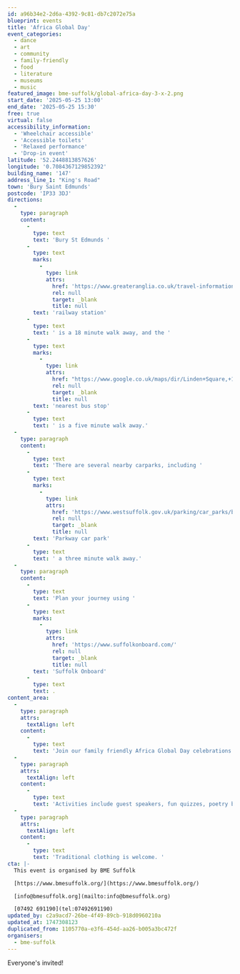 ```yaml
---
id: a96b34e2-2d6a-4392-9c81-db7c2072e75a
blueprint: events
title: 'Africa Global Day'
event_categories:
  - dance
  - art
  - community
  - family-friendly
  - food
  - literature
  - museums
  - music
featured_image: bme-suffolk/global-africa-day-3-x-2.png
start_date: '2025-05-25 13:00'
end_date: '2025-05-25 15:30'
free: true
virtual: false
accessibility_information:
  - 'Wheelchair accessible'
  - 'Accessible toilets'
  - 'Relaxed performance'
  - 'Drop-in event'
latitude: '52.2448813857626'
longitude: '0.7084367129852392'
building_name: '147'
address_line_1: "King's Road"
town: 'Bury Saint Edmunds'
postcode: 'IP33 3DJ'
directions:
  -
    type: paragraph
    content:
      -
        type: text
        text: 'Bury St Edmunds '
      -
        type: text
        marks:
          -
            type: link
            attrs:
              href: 'https://www.greateranglia.co.uk/travel-information/station-information/bse'
              rel: null
              target: _blank
              title: null
        text: 'railway station'
      -
        type: text
        text: ' is a 18 minute walk away, and the '
      -
        type: text
        marks:
          -
            type: link
            attrs:
              href: "https://www.google.co.uk/maps/dir/Linden+Square,+147+King's+Road,+Bury+Saint+Edmunds/Old+Convent+Orchard,+Bury+Saint+Edmunds+IP33+3PH/@52.2438534,0.708538,18z/data=!3m1!4b1!4m14!4m13!1m5!1m1!1s0x47d84c46623f1ccf:0x2a3b6b7d0bd26e44!2m2!1d0.7083938!2d52.2447566!1m5!1m1!1s0x47d84c459267100b:0xae53c572f9d4815f!2m2!1d0.711195!2d52.242947!3e2?entry=ttu&g_ep=EgoyMDI1MDUxMi4wIKXMDSoJLDEwMjExNDUzSAFQAw%3D%3D"
              rel: null
              target: _blank
              title: null
        text: 'nearest bus stop'
      -
        type: text
        text: ' is a five minute walk away.'
  -
    type: paragraph
    content:
      -
        type: text
        text: 'There are several nearby carparks, including '
      -
        type: text
        marks:
          -
            type: link
            attrs:
              href: 'https://www.westsuffolk.gov.uk/parking/car_parks/bse_car_parks/parkway-multi-storey-car-park.cfm'
              rel: null
              target: _blank
              title: null
        text: 'Parkway car park'
      -
        type: text
        text: ' a three minute walk away.'
  -
    type: paragraph
    content:
      -
        type: text
        text: 'Plan your journey using '
      -
        type: text
        marks:
          -
            type: link
            attrs:
              href: 'https://www.suffolkonboard.com/'
              rel: null
              target: _blank
              title: null
        text: 'Suffolk Onboard'
      -
        type: text
        text: .
content_area:
  -
    type: paragraph
    attrs:
      textAlign: left
    content:
      -
        type: text
        text: 'Join our family friendly Africa Global Day celebrations!'
  -
    type: paragraph
    attrs:
      textAlign: left
    content:
      -
        type: text
        text: 'Activities include guest speakers, fun quizzes, poetry by children, networking, arts and crafts, food, music, and dance.'
  -
    type: paragraph
    attrs:
      textAlign: left
    content:
      -
        type: text
        text: 'Traditional clothing is welcome. '
cta: |-
  This event is organised by BME Suffolk

  [https://www.bmesuffolk.org/](https://www.bmesuffolk.org/) 

  [info@bmesuffolk.org](mailto:info@bmesuffolk.org)

  [07492 691190](tel:07492691190)
updated_by: c2a9acd7-26be-4f49-89cb-918d0960210a
updated_at: 1747308123
duplicated_from: 1105770a-e3f6-454d-aa26-b005a3bc472f
organisers:
  - bme-suffolk
---
```

Everyone's invited!